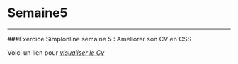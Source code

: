 # Semaine5
--------------
###Exercice Simplonline semaine 5 : Ameliorer son CV en CSS

Voici un lien pour *[visualiser le Cv](http://coco4nuts.github.io/Semaine5/)*